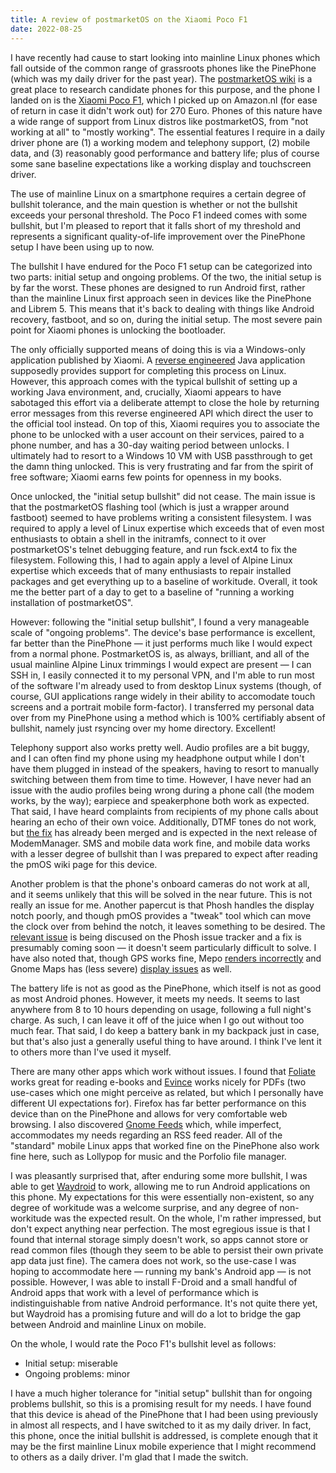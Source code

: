 ```yaml
---
title: A review of postmarketOS on the Xiaomi Poco F1
date: 2022-08-25
---
```


I have recently had cause to start looking into mainline Linux phones which fall
outside of the common range of grassroots phones like the PinePhone (which was
my daily driver for the past year). The [postmarketOS wiki][0] is a great place
to research candidate phones for this purpose, and the phone I landed on is the
[Xiaomi Poco F1][1], which I picked up on Amazon.nl (for ease of return in case
it didn't work out) for 270 Euro. Phones of this nature have a wide range of
support from Linux distros like postmarketOS, from "not working at all" to
"mostly working". The essential features I require in a daily driver phone are
(1) a working modem and telephony support, (2) mobile data, and (3) reasonably
good performance and battery life; plus of course some sane baseline
expectations like a working display and touchscreen driver.

[0]: https://wiki.postmarketos.org/wiki/Devices
[1]: https://wiki.postmarketos.org/wiki/Xiaomi_Poco_F1_(xiaomi-beryllium)

The use of mainline Linux on a smartphone requires a certain degree of bullshit
tolerance, and the main question is whether or not the bullshit exceeds your
personal threshold. The Poco F1 indeed comes with some bullshit, but I'm pleased
to report that it falls short of my threshold and represents a significant
quality-of-life improvement over the PinePhone setup I have been using up to
now.

The bullshit I have endured for the Poco F1 setup can be categorized into two
parts: initial setup and ongoing problems. Of the two, the initial setup is by
far the worst. These phones are designed to run Android first, rather than the
mainline Linux first approach seen in devices like the PinePhone and Librem 5.
This means that it's back to dealing with things like Android recovery,
fastboot, and so on, during the initial setup. The most severe pain point for
Xiaomi phones is unlocking the bootloader.

The only officially supported means of doing this is via a Windows-only
application published by Xiaomi. A [reverse engineered][2] Java application
supposedly provides support for completing this process on Linux. However, this
approach comes with the typical bullshit of setting up a working Java
environment, and, crucially, Xiaomi appears to have sabotaged this effort via a
deliberate attempt to close the hole by returning error messages from this
reverse engineered API which direct the user to the official tool instead. On
top of this, Xiaomi requires you to associate the phone to be unlocked with a
user account on their services, paired to a phone number, and has a 30-day
waiting period between unlocks. I ultimately had to resort to a Windows 10 VM
with USB passthrough to get the damn thing unlocked. This is very frustrating
and far from the spirit of free software; Xiaomi earns few points for openness
in my books.

[2]: https://github.com/francescotescari/XiaoMiToolV2

Once unlocked, the "initial setup bullshit" did not cease. The main issue is
that the postmarketOS flashing tool (which is just a wrapper around fastboot)
seemed to have problems writing a consistent filesystem. I was required to apply
a level of Linux expertise which exceeds that of even most enthusiasts to obtain
a shell in the initramfs, connect to it over postmarketOS's telnet debugging
feature, and run fsck.ext4 to fix the filesystem. Following this, I had to again
apply a level of Alpine Linux expertise which exceeds that of many enthusiasts
to repair installed packages and get everything up to a baseline of workitude.
Overall, it took me the better part of a day to get to a baseline of "running a
working installation of postmarketOS".

However: following the "initial setup bullshit", I found a very manageable scale
of "ongoing problems". The device's base performance is excellent, far better
than the PinePhone &mdash; it just performs much like I would expect from a
normal phone. PostmarketOS is, as always, brilliant, and all of the usual
mainline Alpine Linux trimmings I would expect are present &mdash; I can SSH in,
I easily connected it to my personal VPN, and I'm able to run most of the
software I'm already used to from desktop Linux systems (though, of course, GUI
applications range widely in their ability to accomodate touch screens and a
portrait mobile form-factor). I transferred my personal data over from my
PinePhone using a method which is 100% certifiably absent of bullshit, namely
just rsyncing over my home directory. Excellent!

Telephony support also works pretty well. Audio profiles are a bit buggy, and I
can often find my phone using my headphone output while I don't have them
plugged in instead of the speakers, having to resort to manually switching
between them from time to time. However, I have never had an issue with the
audio profiles being wrong during a phone call (the modem works, by the way);
earpiece and speakerphone both work as expected. That said, I have heard
complaints from recipients of my phone calls about hearing an echo of their own
voice. Additionally, DTMF tones do not work, but [the fix][3] has already been
merged and is expected in the next release of ModemManager. SMS and mobile data
work fine, and mobile data works with a lesser degree of bullshit than I was
prepared to expect after reading the pmOS wiki page for this device.

[3]: https://gitlab.freedesktop.org/mobile-broadband/ModemManager/-/merge_requests/823

Another problem is that the phone's onboard cameras do not work at all, and it
seems unlikely that this will be solved in the near future. This is not really
an issue for me. Another papercut is that Phosh handles the display notch
poorly, and though pmOS provides a "tweak" tool which can move the clock over
from behind the notch, it leaves something to be desired. The [relevant
issue][4] is being discused on the Phosh issue tracker and a fix is presumably
coming soon &mdash; it doesn't seem particularly difficult to solve. I have also
noted that, though GPS works fine, Mepo [renders incorrectly][5] and Gnome Maps
has (less severe) [display issues][6] as well.

The battery life is not as good as the PinePhone, which itself is not as good as
most Android phones. However, it meets my needs. It seems to last anywhere from
8 to 10 hours depending on usage, following a full night's charge. As such, I
can leave it off of the juice when I go out without too much fear. That said, I
do keep a battery bank in my backpack just in case, but that's also just a
generally useful thing to have around. I think I've lent it to others more than
I've used it myself.

[4]: https://gitlab.gnome.org/World/Phosh/phosh/-/issues/552
[5]: https://l.sr.ht/TOL9.png
[6]: https://l.sr.ht/6SQX.png

There are many other apps which work without issues. I found that [Foliate][7]
works great for reading e-books and [Evince][8] works nicely for PDFs (two
use-cases which one might perceive as related, but which I personally have
different UI expectations for). Firefox has far better performance on this
device than on the PinePhone and allows for very comfortable web browsing. I
also discovered [Gnome Feeds][9] which, while imperfect, accommodates my needs
regarding an RSS feed reader. All of the "standard" mobile Linux apps that
worked fine on the PinePhone also work fine here, such as Lollypop for music and
the Porfolio file manager.

[7]: https://johnfactotum.github.io/foliate/
[8]: https://wiki.gnome.org/Apps/Evince
[9]: https://gfeeds.gabmus.org/

I was pleasantly surprised that, after enduring some more bullshit, I was able
to get [Waydroid][10] to work, allowing me to run Android applications on this
phone. My expectations for this were essentially non-existent, so any degree of
workitude was a welcome surprise, and any degree of non-workitude was the
expected result. On the whole, I'm rather impressed, but don't expect anything
near perfection. The most egregious issue is that I found that internal storage
simply doesn't work, so apps cannot store or read common files (though they seem
to be able to persist their own private app data just fine). The camera does not
work, so the use-case I was hoping to accommodate here &mdash; running my bank's
Android app &mdash; is not possible. However, I was able to install F-Droid and
a small handful of Android apps that work with a level of performance which is
indistinguishable from native Android performance. It's not quite there yet, but
Waydroid has a promising future and will do a lot to bridge the gap between
Android and mainline Linux on mobile.

[10]: https://waydro.id/

On the whole, I would rate the Poco F1's bullshit level as follows:

- Initial setup: miserable
- Ongoing problems: minor

I have a much higher tolerance for "initial setup" bullshit than for ongoing
problems bullshit, so this is a promising result for my needs. I have found that
this device is ahead of the PinePhone that I had been using previously in almost
all respects, and I have switched to it as my daily driver. In fact, this phone,
once the initial bullshit is addressed, is complete enough that it may be the
first mainline Linux mobile experience that I might recommend to others as a
daily driver. I'm glad that I made the switch.
